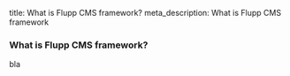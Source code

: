 title: What is Flupp CMS framework?
meta_description: What is Flupp CMS framework

### What is Flupp CMS framework?

bla